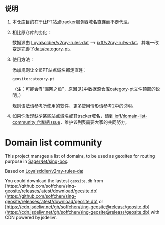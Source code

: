 ## 说明

1. 本仓库目的在于让PT站点tracker服务器域名直连而不走代理。
2. 相比原仓库的变化：
   
   数据源由 [Loyalsoldier/v2ray-rules-dat](https://github.com/Loyalsoldier/v2ray-rules-dat) --> [ixff/v2ray-rules-dat](https://github.com/ixff/v2ray-rules-dat)，其唯一改变是完善了[data/category-pt](https://github.com/ixff/domain-list-community/blob/master/data/category-pt)。
3. 使用方法：
   
   添加规则让全部PT站点域名都走直连：
   ```
   geosite:category-pt
   ```
   （注：可能会有“漏网之鱼”，原因见2中数据源仓库category-pt文件顶部的说明。）
   
   规则语法请参考所使用的软件，更多使用情形请参考2中的说明。
4. 如果你发现缺少某些站点域名或其tracker域名，请[到 ixff/domain-list-community 仓库提issue](https://github.com/ixff/domain-list-community/issues/new?assignees=&labels=&projects=&template=%E5%9F%9F%E5%90%8D%E6%9B%B4%E6%96%B0.md&title=%E3%80%90%E5%9F%9F%E5%90%8D%E6%9B%B4%E6%96%B0%E3%80%91XXX)，维护该列表需要大家的共同努力。


# Domain list community

This project manages a list of domains, to be used as geosites for routing purpose in [SagerNet/sing-box](https://github.com/SagerNet/sing-box).

Based on [Loyalsoldier/v2ray-rules-dat](https://github.com/Loyalsoldier/v2ray-rules-dat)

You could download the lastest `geosite.db` from [https://github.com/soffchen/sing-geosite/releases/latest/download/geosite.db](https://github.com/soffchen/sing-geosite/releases/latest/download/geosite.db) or [https://cdn.jsdelivr.net/gh/soffchen/sing-geosite@release/geosite.db](https://cdn.jsdelivr.net/gh/soffchen/sing-geosite@release/geosite.db) with CDN powered by jsdelivr.
